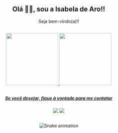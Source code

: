 <h2 align="center">Olá 👋🏻, sou a Isabela de Aro!!</h4>
<p align="center"> Seja bem-vindo(a)!! </p>

##

<div align="center">
  <a href="https://github.com/isabeladearo">
  <img height="167em" src="https://github-readme-stats.vercel.app/api?username=isabeladearo&show_icons=true&theme=tokyonight&count_private=true"/>
  <img height="167em" src="https://github-readme-stats.vercel.app/api/top-langs/?username=isabeladearo&layout=compact&langs_count=7&theme=tokyonight"/>
</div>
  
##

<h5 align="center">Se você desejar, fique à vontade para me contatar</h5>
<div align="center">
  <a href="https://www.linkedin.com/in/isabeladearo/" target="_blank"><img src="https://img.shields.io/badge/LinkedIn-0077B5?style=for-the-badge&logo=linkedin&logoColor=white" target="_blank"></a>
  <a href="mailto:euisabeladearo@gmail.com" target="_blank"><img src="https://img.shields.io/badge/-Gmail-%23333?style=for-the-badge&logo=gmail&logoColor=white" target="_blank"></a>
  
  ##
  
  ![Snake animation](https://github.com/isabeladearo/isabeladearo/blob/output/github-contribution-grid-snake.svg)
</div>

##


  



